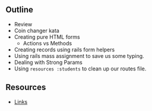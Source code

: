 ## Outline
- Review
- Coin changer kata
- Creating pure HTML forms
  - Actions vs Methods
- Creating records using rails form helpers
- Using rails mass assignment to save us some typing.
- Dealing with Strong Params
- Using `resources :students` to clean up our routes file.

## Resources
- [Links](http://www.one-tab.com/page/xfbmJbwGTzWfUBbEW0CNtg)

